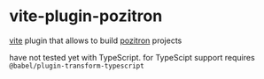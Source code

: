 # vite-plugin-pozitron
[vite](https://github.com/vitejs/vite) plugin that allows to build [pozitron](https://github.com/NesCafe62/pozitron) projects

have not tested yet with TypeScript.
for TypeScipt support requires `@babel/plugin-transform-typescript`
